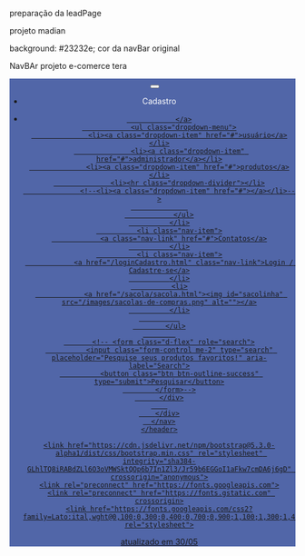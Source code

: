 preparação da leadPage

projeto madian

 background: #23232e; cor da navBar original

NavBAr projeto e-comerce tera

 <header> 
    <nav class="navbar navbar-expand-lg" nav class="navbar" style="background-color: #5166A8;">
        <div class="container-fluid">
          <a href="/index.html"><img src="/images/RANY CLOTHES-1.png" class="logo" alt="" style="padding-right: 1%;"></a>
          <button class="navbar-toggler" type="button" data-bs-toggle="collapse" data-bs-target="#navbarSupportedContent" aria-controls="navbarSupportedContent" aria-expanded="false" aria-label="Toggle navigation">
            <span class="navbar-toggler-icon"></span>
          </button>
          <div class="collapse navbar-collapse" id="navbarSupportedContent">
            <ul class="navbar-nav me-auto mb-2 mb-lg-0">
              <li class="nav-item" >
                <p class="nav-link active" aria-current="page" href="#" style="color:white">Cadastro</p>
              </li>
              <li class="nav-item dropdown">
                <a class="nav-link dropdown-toggle" href="" role="button" data-bs-toggle="dropdown" aria-expanded="false">
                
                </a>
                <ul class="dropdown-menu">
                  <li><a class="dropdown-item" href="#">usuário</a></li>
                  <li><a class="dropdown-item" href="#">administrador</a></li>
                  <li><a class="dropdown-item" href="#">produtos</a></li>
                  <li><hr class="dropdown-divider"></li>
                  <!--<li><a class="dropdown-item" href="#"></a></li>-->
                  
                </ul>
              </li>
              <li class="nav-item">
                <a class="nav-link" href="#">Contatos</a>
              </li>
              <li class="nav-item">
                <a href="/loginCadastro.html" class="nav-link">Login / Cadastre-se</a>
              </li>
              <li>
                <a href="/sacola/sacola.html"><img id="sacolinha" src="/images/sacolas-de-compras.png" alt=""></a>
              </li>
              
            </ul>
            
           <!-- <form class="d-flex" role="search">
              <input class="form-control me-2" type="search" placeholder="Pesquise seus produtos favoritos!" aria-label="Search">
              <button class="btn btn-outline-success" type="submit">Pesquisar</button>
            </form>-->
          </div>
        
        </div>
      </nav>
    </header>

    <link href="https://cdn.jsdelivr.net/npm/bootstrap@5.3.0-alpha1/dist/css/bootstrap.min.css" rel="stylesheet" integrity="sha384-GLhlTQ8iRABdZLl6O3oVMWSktQOp6b7In1Zl3/Jr59b6EGGoI1aFkw7cmDA6j6gD" crossorigin="anonymous">
    <link rel="preconnect" href="https://fonts.googleapis.com">
    <link rel="preconnect" href="https://fonts.gstatic.com" crossorigin>
    <link href="https://fonts.googleapis.com/css2?family=Lato:ital,wght@0,100;0,300;0,400;0,700;0,900;1,100;1,300;1,400;1,700;1,900&display=swap" rel="stylesheet">


atualizado em 30/05




